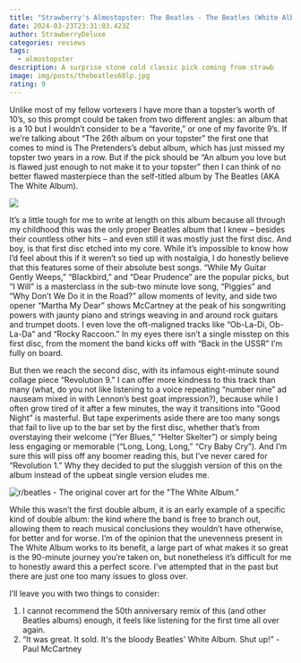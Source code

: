 ```yaml
---
title: "Strawberry's Almostopster: The Beatles - The Beatles (White Album)"
date: 2024-03-23T23:31:03.423Z
author: StrawberryDeluxe
categories: reviews
tags:
  - almostopster
description: A surprise stone cold classic pick coming from strawb
image: img/posts/thebeatles68lp.jpg
rating: 9
---
```

<!--StartFragment-->

Unlike most of my fellow vortexers I have more than a topster’s worth of 10’s, so this prompt could be taken from two different angles: an album that is a 10 but I wouldn’t consider to be a “favorite,” or one of my favorite 9’s. If we’re talking about “The 26th album on your topster” the first one that comes to mind is The Pretenders’s debut album, which has just missed my topster two years in a row. But if the pick should be “An album you love but is flawed just enough to not make it to your topster” then I can think of no better flawed masterpiece than the self-titled album by The Beatles (AKA The White Album).

![](img/posts/thebeatles68lp.jpg)

It’s a little tough for me to write at length on this album because all through my childhood this was the only proper Beatles album that I knew – besides their countless other hits – and even still it was mostly just the first disc. And boy, is that first disc etched into my core. While it’s impossible to know how I’d feel about this if it weren’t so tied up with nostalgia, I do honestly believe that this features some of their absolute best songs. “While My Guitar Gently Weeps,” “Blackbird,” and “Dear Prudence” are the popular picks, but “I Will” is a masterclass in the sub-two minute love song, “Piggies” and “Why Don’t We Do it in the Road?” allow moments of levity, and side two opener “Martha My Dear” shows McCartney at the peak of his songwriting powers with jaunty piano and strings weaving in and around rock guitars and trumpet doots. I even love the oft-maligned tracks like “Ob-La-Di, Ob-La-Da” and “Rocky Raccoon.” In my eyes there isn’t a single misstep on this first disc, from the moment the band kicks off with “Back in the USSR” I’m fully on board. 



But then we reach the second disc, with its infamous eight-minute sound collage piece “Revolution 9.” I can offer more kindness to this track than many (what, do you not like listening to a voice repeating “number nine” ad nauseam mixed in with Lennon’s best goat impression?), because while I often grow tired of it after a few minutes, the way it transitions into “Good Night” is masterful. But tape experiments aside there are too many songs that fail to live up to the bar set by the first disc, whether that’s from overstaying their welcome (“Yer Blues,” “Helter Skelter”) or simply being less engaging or memorable (“Long, Long, Long,” “Cry Baby Cry”). And I’m sure this will piss off any boomer reading this, but I’ve never cared for “Revolution 1.” Why they decided to put the sluggish version of this on the album instead of the upbeat single version eludes me. 

<!--StartFragment-->

![r/beatles - The original cover art for the "The White Album."](https://external-preview.redd.it/Idqb3HUvSTiU5r708Jq4ovQNgosRqQ0wcJmVoil-L58.jpg?auto=webp&s=935e2a801d4a881cdbb25bed5232f9e718198104)

<!--EndFragment-->

While this wasn’t the first double album, it is an early example of a specific kind of double album: the kind where the band is free to branch out, allowing them to reach musical conclusions they wouldn’t have otherwise, for better and for worse. I’m of the opinion that the unevenness present in The White Album works to its benefit, a large part of what makes it so great is the 90-minute journey you’re taken on, but nonetheless it’s difficult for me to honestly award this a perfect score. I’ve attempted that in the past but there are just one too many issues to gloss over. 



I’ll leave you with two things to consider:



1. I cannot recommend the 50th anniversary remix of this (and other Beatles albums) enough, it feels like listening for the first time all over again.
2. “It was great. It sold. It's the bloody Beatles' White Album. Shut up!” - Paul McCartney

<!--EndFragment-->